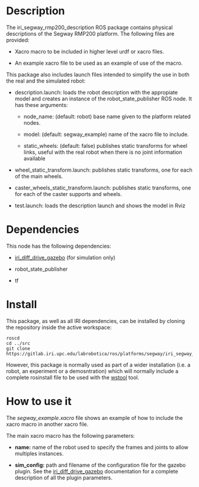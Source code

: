 # Description

The iri_segway_rmp200_description ROS package contains physical descriptions of the Segway RMP200 platform. The following files are provided:

 * Xacro macro to be included in higher level urdf or xacro files.

 * An example xacro file to be used as an example of use of the macro.

This package also includes launch files intended to simplify the use in
both the real and the simulated robot:

 * description.launch: loads the robot description with the appropiate model
and creates an instance of the robot_state_publisher ROS node. It has these
arguments:
 
    * node_name: (default: robot) base name given to the platform
related nodes.
 
    * model: (default: segway_example) name of the xacro file to include.
    
    * static_wheels: (default: false) publishes static transforms for wheel links, useful with the real robot when there is no joint information available

 * wheel_static_transform.launch: publishes static transforms, one for each
of the main wheels.

 * caster_wheels_static_transform.launch: publishes static transforms, one for each
of the caster supports and wheels.

 * test.launch: loads the description launch and shows the model in Rviz

# Dependencies

This node has the following dependencies:

  * [iri_diff_drive_gazebo](https://gitlab.iri.upc.edu/labrobotica/ros/platforms/iri_diff_drive_gazebo) (for simulation only)

  * robot_state_publisher

  * tf

# Install

This package, as well as all IRI dependencies, can be installed by cloning the
repository inside the active workspace:

```
roscd
cd ../src
git clone https://gitlab.iri.upc.edu/labrobotica/ros/platforms/segway/iri_segway_rmp200_description.git 
```

However, this package is normally used as part of a wider installation (i.e. a
robot, an experiment or a demosntration) which will normally include a complete
rosinstall file to be used with the [wstool](http://wiki.ros.org/wstool) tool.

# How to use it

The *segway_example.xacro* file shows an example of how to include the xacro 
macro in another xacro file.

The main xacro macro has the following parameters:

 * **name:** name of the robot used to specify the frames and joints to allow 
multiples instances.

 * **sim_config:** path and filename of the configuration file for the gazebo 
plugin. See the [iri_diff_drive_gazebo](https://gitlab.iri.upc.edu/labrobotica/ros/platforms/iri_diff_drive_gazebo)
documentation for a complete description of all the plugin parameters.
